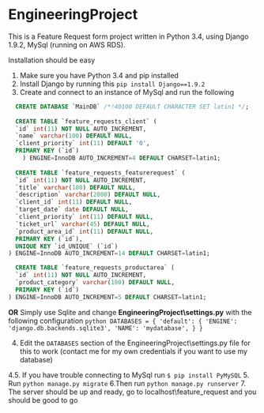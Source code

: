 # EngineeringProject

This is a Feature Request form project written in Python 3.4, using Django 1.9.2, MySql (running on AWS RDS).

Installation should be easy

1. Make sure you have Python 3.4 and pip installed
2. Install Django by running this ```pip install Django==1.9.2```
3. Create and connect to an instance of MySql and run the following
  ```SQL
    CREATE DATABASE `MainDB` /*!40100 DEFAULT CHARACTER SET latin1 */;
    
    CREATE TABLE `feature_requests_client` (
    `id` int(11) NOT NULL AUTO_INCREMENT,
    `name` varchar(100) DEFAULT NULL,
    `client_priority` int(11) DEFAULT '0',
    PRIMARY KEY (`id`)
      ) ENGINE=InnoDB AUTO_INCREMENT=4 DEFAULT CHARSET=latin1;
    
    CREATE TABLE `feature_requests_featurerequest` (
    `id` int(11) NOT NULL AUTO_INCREMENT,
    `title` varchar(100) DEFAULT NULL,
    `description` varchar(2000) DEFAULT NULL,
    `client_id` int(11) DEFAULT NULL,
    `target_date` date DEFAULT NULL,
    `client_priority` int(11) DEFAULT NULL,
    `ticket_url` varchar(45) DEFAULT NULL,
    `product_area_id` int(11) DEFAULT NULL,
    PRIMARY KEY (`id`),
    UNIQUE KEY `id_UNIQUE` (`id`)
  ) ENGINE=InnoDB AUTO_INCREMENT=14 DEFAULT CHARSET=latin1;

    CREATE TABLE `feature_requests_productarea` (
    `id` int(11) NOT NULL AUTO_INCREMENT,
    `product_category` varchar(100) DEFAULT NULL,
    PRIMARY KEY (`id`)
  ) ENGINE=InnoDB AUTO_INCREMENT=5 DEFAULT CHARSET=latin1;
  ```

  **OR** Simply use Sqlite and change __EngineeringProject\settings.py__ with the following configuration
    ```python
    DATABASES = {
    'default': {
        'ENGINE': 'django.db.backends.sqlite3',
        'NAME': 'mydatabase',
        }
    }
    ```

4. Edit the ```DATABASES``` section of the EngineeringProject\settings.py file for this to work (contact me for my own credentials if you want to use my database)

4.5. If you have trouble connecting to MySql run
```$ pip install PyMySQL```
5. Run 
 ```python manage.py migrate``` 
6.Then run
 ```python manage.py runserver```
7. The server should be up and ready, go to localhost\feature_request and you should be good to go
